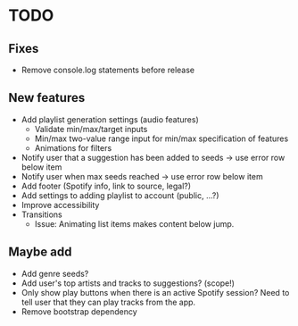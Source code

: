 # TODO

## Fixes

* Remove console.log statements before release

## New features

* Add playlist generation settings (audio features)
    * Validate min/max/target inputs
    * Min/max two-value range input for min/max specification of features
    * Animations for filters
* Notify user that a suggestion has been added to seeds -> use error row below item
* Notify user when max seeds reached -> use error row below item
* Add footer (Spotify info, link to source, legal?)
* Add settings to adding playlist to account (public, ...?)
* Improve accessibility
* Transitions
    * Issue: Animating list items makes content below jump.

## Maybe add

* Add genre seeds?
* Add user's top artists and tracks to suggestions? (scope!)
* Only show play buttons when there is an active Spotify session? Need to tell user that they can play tracks from the app.
* Remove bootstrap dependency